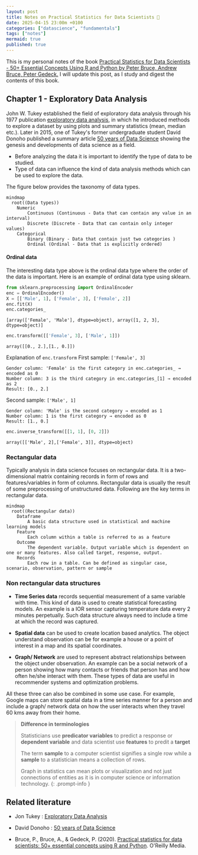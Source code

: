 ```yaml
---
layout: post
title: Notes on Practical Statistics for Data Scientists 📗
date: 2025-04-15 23:00m +0100
categories: ["datascience", "fundamentals"]
tags: ["notes"]
mermaid: true
published: true
---
```


This is my personal notes of the book [Practical Statistics for Data Scientists - 50+ Essential Concepts Using R and Python by Peter Bruce, Andrew Bruce, Peter Gedeck.](https://books.google.no/books?hl=no&lr=&id=k2XcDwAAQBAJ&oi=fnd&pg=PP1&dq=9781492072942&ots=dEKcnlVmx1&sig=A4W7tK5Um6BTbuzr3_gOvVinDRg&redir_esc=y#v=onepage&q=9781492072942&f=false) I will update this post, as I study and digest the contents of this book.


## Chapter 1 - Exploratory Data Analysis 

John W. Tukey established the field of exploratory data analysis through his 1977 publication [exploratory data analysis](https://archive.org/details/exploratorydataa0000tuke_7616), in which he introduced methods to explore a dataset by using plots and summary statistics (mean, median etc.). Later in 2015, one of Tukey's former undergraduate student David Donoho published a summary article [50 years of Data Science](https://courses.csail.mit.edu/18.337/2015/docs/50YearsDataScience.pdf) showing the genesis and developments of data science as a field.


* Before analyzing the data it is important to identify the type of data to be studied. 
* Type of data can influence the kind of data analysis methods which can be used to explore the data. 

The figure below provides the taxonomy of data types. 
```mermaid
mindmap
  root((Data types))
    Numeric 
        Continuous (Continuous - Data that can contain any value in an interval)
        Discrete (Discrete - Data that can contain only integer values)
    Categorical
        Binary (Binary - Data that contain just two categories )
        Ordinal (Ordinal - Data that is explicitly ordered)

```

#### Ordinal data 
The interesting data type above is the ordinal data type where the order of the data is important. Here is an example of ordinal data type using sklearn. 

```python
from sklearn.preprocessing import OrdinalEncoder
enc = OrdinalEncoder()
X = [['Male', 1], ['Female', 3], ['Female', 2]]
enc.fit(X)
enc.categories_
```
`[array(['Female', 'Male'], dtype=object), array([1, 2, 3], dtype=object)]`

```python
enc.transform([['Female', 3], ['Male', 1]])
```
`array([[0., 2.],[1., 0.]])`


Explanation of `enc.transform`
First sample: `['Female', 3]`

    Gender column: 'Female' is the first category in enc.categories_ → encoded as 0
    Number column: 3 is the third category in enc.categories_[1] → encoded as 2
    Result: [0., 2.]

Second sample: `['Male', 1]`

    Gender column: 'Male' is the second category → encoded as 1
    Number column: 1 is the first category → encoded as 0
    Result: [1., 0.]


```python
enc.inverse_transform([[1, 1], [0, 2]])
```
`array([['Male', 2],['Female', 3]], dtype=object)`


### Rectangular data
Typically analysis in data science focuses on rectangular data. It is a two-dimensional matrix containing records in form of rows and features/variables in form of columns. Rectangular data is usually the result of some preprocessing of unstructured data. Following are the key terms in rectangular data. 


```mermaid
mindmap
  root((Rectangular data))
    Dataframe 
        A basic data structure used in statistical and machine learning models
    Feature
        Each column within a table is referred to as a feature
    Outcome
        The dependent variable. Output variable which is dependent on one or many features. Also called target, response, output. 
    Records
        Each row in a table. Can be defined as singular case,  scenario, observation, pattern or sample
```



### Non rectangular data structures

* **Time Series data** records sequential measurement of a same variable with time. This kind of data is used to create statistical forecasting models. An example is a IOR sensor capturing temperature data every 2 minutes perpetually. Such data structure always need to include a time at which the record was captured. 
  
* **Spatial data** can be used to create location based analytics. The object understand observation can be for example a house or a point of interest in a map and its spatial coordinates. 
  
* **Graph/ Network** are used to represent abstract relationships between the object under observation. An example can be a social network of a person showing how many contacts or friends that person has and how often he/she interact with them. These types of data are useful in recommender systems and optimization problems. 

All these three can also be combined in some use case. For example, Google maps can store spatial data in a time series manner for a person and include a graph/ network data on how the user interacts when they travel 60 kms away from their home. 


> **Difference in terminologies**
> 
> Statisticians use **predicator variables** to predict a response or **dependent variable** and data scientist use **features** to predit a **target** 
>
> The term **sample** to a computer scientist signifies a single row while a **sample** to a statistician means a collection of rows.
>
> Graph in statistics can mean plots or visualization and not just connections of entities as it is in computer science or information technology.
{: .prompt-info }



## Related literature 
* Jon Tukey : [Exploratory Data Analysis](https://archive.org/details/exploratorydataa0000tuke_7616)  

* David Donoho : [50 years of Data Science](https://courses.csail.mit.edu/18.337/2015/docs/50YearsDataScience.pdf) 

* Bruce, P., Bruce, A., & Gedeck, P. (2020). [Practical statistics for data scientists: 50+ essential concepts using R and Python](https://books.google.no/books?hl=no&lr=&id=k2XcDwAAQBAJ&oi=fnd&pg=PP1&dq=9781492072942&ots=dEKcnlVmx1&sig=A4W7tK5Um6BTbuzr3_gOvVinDRg&redir_esc=y#v=onepage&q=9781492072942&f=false). O'Reilly Media.